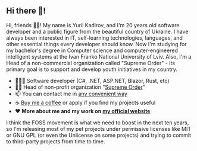 ## Hi there 👋!
Hi, friends 👋🏻! My name is Yurii Kadirov, and I'm 20 years old software developer and a public figure from the beautiful country of Ukraine. I have always been interested in IT, self-learning technologies, languages, and other essential things every developer should know. Now I'm studying for my bachelor's degree in Computer science and computer-engineered intelligent systems at the Ivan Franko National University of Lviv. Also, I'm a Head of a non-commercial organization called "Supreme Order" - its primary goal is to support and develop youth initiatives in my country.

- 👨🏻‍💻 Software developer (C#, .NET, ASP.NET, Blazor, Rust, etc)
- 🙏🏻 Head of non-profit organization "[Supreme Order](https://supremeorder.rocks/)"
- 📫 You can contact me in [any convenient way](https://sirkadirov.com/contact)
- ☕ [Buy me a coffee](https://buymeacoffee.com/sirkadirov) or apply if you find my projects useful
- **❤ More about me and my work on [my official website](https://aka.sirkadirov.com/hello.int)**

I think the FOSS movement is what we need to boost in the next ten years, so I'm releasing most of my pet projects under permissive licenses like MIT or GNU GPL (or even the Unlicense on some projects) and trying to commit to third-party projects from time to time.
